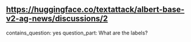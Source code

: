 ## https://huggingface.co/textattack/albert-base-v2-ag-news/discussions/2

contains_question: yes
question_part: What are the labels?